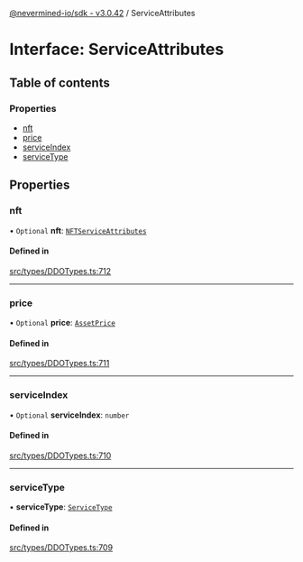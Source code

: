 [@nevermined-io/sdk - v3.0.42](../code-reference.md) / ServiceAttributes

# Interface: ServiceAttributes

## Table of contents

### Properties

- [nft](ServiceAttributes.md#nft)
- [price](ServiceAttributes.md#price)
- [serviceIndex](ServiceAttributes.md#serviceindex)
- [serviceType](ServiceAttributes.md#servicetype)

## Properties

### nft

• `Optional` **nft**: [`NFTServiceAttributes`](../classes/NFTServiceAttributes.md)

#### Defined in

[src/types/DDOTypes.ts:712](https://github.com/nevermined-io/sdk-js/blob/6dae17b3b84450d8e4cc72ede504295494f55c56/src/types/DDOTypes.ts#L712)

---

### price

• `Optional` **price**: [`AssetPrice`](../classes/AssetPrice.md)

#### Defined in

[src/types/DDOTypes.ts:711](https://github.com/nevermined-io/sdk-js/blob/6dae17b3b84450d8e4cc72ede504295494f55c56/src/types/DDOTypes.ts#L711)

---

### serviceIndex

• `Optional` **serviceIndex**: `number`

#### Defined in

[src/types/DDOTypes.ts:710](https://github.com/nevermined-io/sdk-js/blob/6dae17b3b84450d8e4cc72ede504295494f55c56/src/types/DDOTypes.ts#L710)

---

### serviceType

• **serviceType**: [`ServiceType`](../code-reference.md#servicetype)

#### Defined in

[src/types/DDOTypes.ts:709](https://github.com/nevermined-io/sdk-js/blob/6dae17b3b84450d8e4cc72ede504295494f55c56/src/types/DDOTypes.ts#L709)
